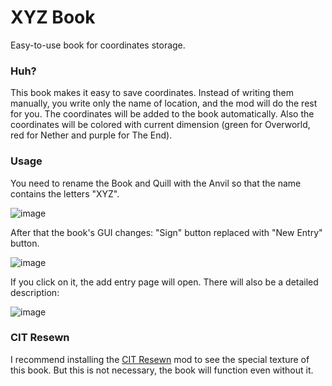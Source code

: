 # XYZ Book

Easy-to-use book for coordinates storage.

### Huh?

This book makes it easy to save coordinates. Instead of writing them manually, you write only the name of location, and the mod will do the rest for you. The coordinates will be added to the book automatically. Also the coordinates will be colored with current dimension (green for Overworld, red for Nether and purple for The End).

### Usage

You need to rename the Book and Quill with the Anvil so that the name contains the letters "XYZ". 

![image](https://github.com/diskree/XYZBook/assets/96978370/5486cd8f-d0d7-4219-a9a3-cf373f0b7553)

After that the book's GUI changes: "Sign" button replaced with "New Entry" button. 

![image](https://github.com/diskree/XYZBook/assets/96978370/1406ba5d-9df7-4ba5-a6dc-0f9a39d74d0b)

If you click on it, the add entry page will open. There will also be a detailed description:

![image](https://github.com/diskree/XYZBook/assets/96978370/771cb25a-d539-4f19-a5fa-ab2f4a23a12c)

### CIT Resewn

I recommend installing the [CIT Resewn](https://modrinth.com/mod/cit-resewn) mod to see the special texture of this book. But this is not necessary, the book will function even without it.
